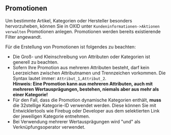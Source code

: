 ## Promotionen ##

Um bestimmte Artikel, Kategorien oder Hersteller besonders hervorzuheben, können Sie in OXID unter `Kundeninformationen->Aktionen verwalten` Promotionen anlegen. Promotionen werden bereits existierende Filter angewandt.

Für die Erstellung von Promotionen ist folgendes zu beachten:  
- Die Groß- und Kleinschreibung von Attributen oder Kategorien ist generell zu beachten.  
- Sofern Ihre Promotion aus mehreren Attributen besteht, darf kein Leerzeichen zwischen Attributnamen und Trennzeichen vorkommen. Die Syntax lautet immer: `Attribut_1,Attribut_2`.  
__Hinweis: Eine Promotion kann aus mehreren Attributen, auch mit mehreren Wertausprägungen, bestehen, niemals aber aus mehr als einer Kategorie!__
- Für den Fall, dass die Promotion dynamische Kategorien enthält, __muss__ die 32stellige Kategorie-ID verwendet werden. Diese können Sie mit Entwicklertools wie Firebug oder Developer aus dem selektierten Link der jeweiligen Kategorie entnehmen.  
- Bei Verwendung mehrerer Wertausprägungen wird "und" als Verknüpfungsoperator verwendet.
